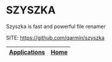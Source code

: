 # SZYSZKA
 
 Szyszka is fast and powerful file renamer
 
 SITE: https://github.com/qarmin/szyszka

 | [Applications](https://portable-linux-apps.github.io/apps.html) | [Home](https://portable-linux-apps.github.io)
 | --- | --- |
